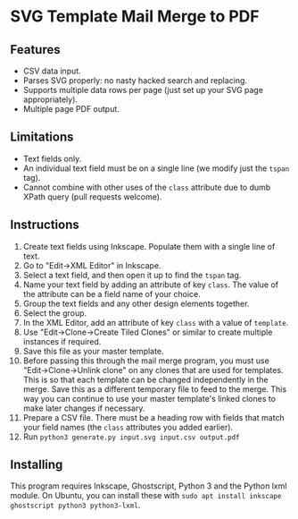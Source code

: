 SVG Template Mail Merge to PDF
==============================

Features
--------

* CSV data input.
* Parses SVG properly: no nasty hacked search and replacing.
* Supports multiple data rows per page (just set up your SVG
  page appropriately).
* Multiple page PDF output.

Limitations
-----------

* Text fields only.
* An individual text field must be on a single line (we modify just the
  `tspan` tag).
* Cannot combine with other uses of the `class` attribute due to dumb
  XPath query (pull requests welcome).

Instructions
------------

1. Create text fields using Inkscape. Populate them with a single line
of text.
2. Go to "Edit->XML Editor" in Inkscape.
3. Select a text field, and then open it up to find the `tspan` tag.
4. Name your text field by adding an attribute of key `class`. The value
of the attribute can be a field name of your choice.
5. Group the text fields and any other design elements together.
6. Select the group.
7. In the XML Editor, add an attribute of key `class` with a value of
`template`.
8. Use "Edit->Clone->Create Tiled Clones" or similar to create multiple
instances if required.
9. Save this file as your master template.
10. Before passing this through the mail merge program, you must use
"Edit->Clone->Unlink clone" on any clones that are used for templates.
This is so that each template can be changed independently in the merge.
Save this as a different temporary file to feed to the merge. This way
you can continue to use your master template's linked clones to make
later changes if necessary.
11. Prepare a CSV file. There must be a heading row with fields that
match your field names (the `class` attributes you added earlier).
12. Run `python3 generate.py input.svg input.csv output.pdf`

Installing
----------

This program requires Inkscape, Ghostscript, Python 3 and the Python
lxml module. On Ubuntu, you can install these with `sudo apt install
inkscape ghostscript python3 python3-lxml`.
